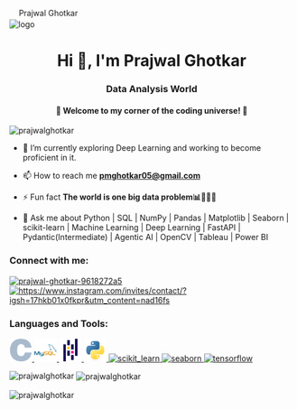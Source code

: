 <marquee direction="right" > Prajwal Ghotkar </marquee>
![logo](https://images.squarespace-cdn.com/content/v1/5eea681ba10cc5139559fcca/99933882-3dea-4096-a207-835d29abc1e6/Humans+vs+AI.png?format=1500w)
<h1 align="center">Hi 👋, I'm Prajwal Ghotkar</h1>
<h3 align="center">Data Analysis World</h3>
<h4 align="center">🌟 Welcome to my corner of the coding universe! 🌟 </h4>
<p align="left"> <img src="https://komarev.com/ghpvc/?username=prajwalghotkar&label=Profile%20views&color=0e75b6&style=flat" alt="prajwalghotkar" /> </p>

- 🌱 I’m currently exploring Deep Learning and working to become proficient in it.

- 📫 How to reach me **pmghotkar05@gmail.com**

- ⚡ Fun fact **The world is one big data problem📊👨🏻‍💻**

- 💬 Ask me about Python | SQL | NumPy | Pandas | Matplotlib | Seaborn | scikit-learn | Machine Learning | Deep Learning | FastAPI | Pydantic(Intermediate) | Agentic AI | OpenCV | Tableau | Power BI

<h3 align="left">Connect with me:</h3>
<p align="left">
<a href="https://linkedin.com/in/prajwal-ghotkar-9618272a5" target="blank"><img align="center" src="https://raw.githubusercontent.com/rahuldkjain/github-profile-readme-generator/master/src/images/icons/Social/linked-in-alt.svg" alt="prajwal-ghotkar-9618272a5" height="30" width="40" /></a>
<a href="https://instagram.com/https://www.instagram.com/invites/contact/?igsh=17hkb01x0fkpr&utm_content=nad16fs" target="blank"><img align="center" src="https://raw.githubusercontent.com/rahuldkjain/github-profile-readme-generator/master/src/images/icons/Social/instagram.svg" alt="https://www.instagram.com/invites/contact/?igsh=17hkb01x0fkpr&utm_content=nad16fs" height="30" width="40" /></a>
</p>

<h3 align="left">Languages and Tools:</h3>
<p align="left"> <a href="https://www.cprogramming.com/" target="_blank" rel="noreferrer"> <img src="https://raw.githubusercontent.com/devicons/devicon/master/icons/c/c-original.svg" alt="c" width="40" height="40"/> </a> <a href="https://www.mysql.com/" target="_blank" rel="noreferrer"> <img src="https://raw.githubusercontent.com/devicons/devicon/master/icons/mysql/mysql-original-wordmark.svg" alt="mysql" width="40" height="40"/> </a> <a href="https://pandas.pydata.org/" target="_blank" rel="noreferrer"> <img src="https://raw.githubusercontent.com/devicons/devicon/2ae2a900d2f041da66e950e4d48052658d850630/icons/pandas/pandas-original.svg" alt="pandas" width="40" height="40"/> </a> <a href="https://www.python.org" target="_blank" rel="noreferrer"> <img src="https://raw.githubusercontent.com/devicons/devicon/master/icons/python/python-original.svg" alt="python" width="40" height="40"/> </a> <a href="https://scikit-learn.org/" target="_blank" rel="noreferrer"> <img src="https://upload.wikimedia.org/wikipedia/commons/0/05/Scikit_learn_logo_small.svg" alt="scikit_learn" width="40" height="40"/> </a> <a href="https://seaborn.pydata.org/" target="_blank" rel="noreferrer"> <img src="https://seaborn.pydata.org/_images/logo-mark-lightbg.svg" alt="seaborn" width="40" height="40"/> </a> <a href="https://www.tensorflow.org" target="_blank" rel="noreferrer"> <img src="https://www.vectorlogo.zone/logos/tensorflow/tensorflow-icon.svg" alt="tensorflow" width="40" height="40"/> </a> </p>

<p><img align="left" src="https://github-readme-stats.vercel.app/api/top-langs?username=prajwalghotkar&show_icons=true&locale=en&layout=compact" alt="prajwalghotkar" /></p>

<p>&nbsp;<img align="center" src="https://github-readme-stats.vercel.app/api?username=prajwalghotkar&show_icons=true&locale=en" alt="prajwalghotkar" /></p>

<p><img align="center" src="https://github-readme-streak-stats.herokuapp.com/?user=prajwalghotkar&" alt="prajwalghotkar" /></p>

